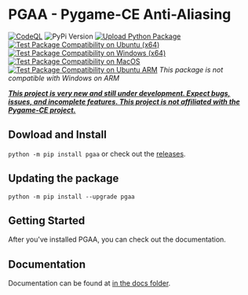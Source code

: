 # PGAA - Pygame-CE Anti-Aliasing

[![CodeQL](https://github.com/Iron-Sparrow/PGAA/actions/workflows/github-code-scanning/codeql/badge.svg)](https://github.com/Iron-Sparrow/PGAA/actions/workflows/github-code-scanning/codeql)
![PyPi Version](https://img.shields.io/pypi/v/pgaa.svg?v=1)
[![Upload Python Package](https://github.com/Iron-Sparrow/PGAA/actions/workflows/python-publish.yml/badge.svg)](https://github.com/Iron-Sparrow/PGAA/actions/workflows/python-publish.yml)
[![Test Package Compatibility on Ubuntu (x64)](https://github.com/Iron-Sparrow/PGAA/actions/workflows/test_ubuntu.yml/badge.svg?branch=main)](https://github.com/Iron-Sparrow/PGAA/actions/workflows/test_ubuntu.yml)
[![Test Package Compatibility on Windows (x64)](https://github.com/Iron-Sparrow/PGAA/actions/workflows/test_windows.yml/badge.svg)](https://github.com/Iron-Sparrow/PGAA/actions/workflows/test_windows.yml)
[![Test Package Compatibility on MacOS](https://github.com/Iron-Sparrow/PGAA/actions/workflows/test_mac.yml/badge.svg)](https://github.com/Iron-Sparrow/PGAA/actions/workflows/test_mac.yml)
[![Test Package Compatibility on Ubuntu ARM](https://github.com/Iron-Sparrow/PGAA/actions/workflows/test_ubuntu_arm.yml/badge.svg)](https://github.com/Iron-Sparrow/PGAA/actions/workflows/test_ubuntu_arm.yml)
*This package is not compatible with Windows on ARM*


<ins>***This project is very new and still under development. Expect bugs, issues, and incomplete features.
This project is not affiliated with the Pygame-CE project.***</ins>

## Dowload and Install

 ```python -m pip install pgaa``` or check out the [releases](https://github.com/Iron-Sparrow/PGAA/releases).

## Updating the package

```python -m pip install --upgrade pgaa```

## Getting Started

After you've installed PGAA, you can check out the documentation.

## Documentation

Documentation can be found at [in the docs folder](https://github.com/Iron-Sparrow/PGAA/blob/main/docs/Documentation.md).
